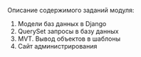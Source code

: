 Описание содержимого заданий модуля:
1. Модели баз данных в Django
2. QuerySet запросы в базу данных
3. MVT. Вывод объектов в шаблоны
4. Сайт администрирования

